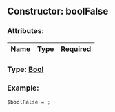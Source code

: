 ## Constructor: boolFalse  

### Attributes:

| Name     |    Type       | Required |
|----------|:-------------:|---------:|


### Type: [Bool](../types/Bool.md)

### Example:


```
$boolFalse = ;
```